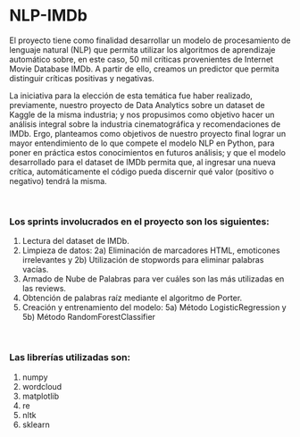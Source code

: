 # NLP-IMDb


El proyecto tiene como finalidad desarrollar un modelo de procesamiento de lenguaje natural (NLP) que permita utilizar los algoritmos de aprendizaje automático sobre, en este caso, 50 mil críticas provenientes de Internet Movie Database IMDb. A partir de ello, creamos un predictor que permita distinguir críticas positivas y negativas.

La iniciativa para la elección de esta temática fue haber realizado, previamente, nuestro proyecto de Data Analytics sobre un dataset de Kaggle de la misma industria; y nos propusimos como objetivo hacer un análisis integral sobre la industria cinematográfica y recomendaciones de IMDb. Ergo, planteamos como objetivos de nuestro proyecto final lograr un mayor entendimiento de lo que compete el modelo NLP en Python, para poner en práctica estos conocimientos en futuros análisis; y que el modelo desarrollado para el dataset de IMDb permita que, al ingresar una nueva crítica, automáticamente el código pueda discernir qué valor (positivo o negativo) tendrá la misma.

<br>

### Los sprints involucrados en el proyecto son los siguientes:
1) Lectura del dataset de IMDb.
2) Limpieza de datos: 2a) Eliminación de marcadores HTML, emoticones irrelevantes y 2b) Utilización de stopwords para eliminar palabras vacías.
3) Armado de Nube de Palabras para ver cuáles son las más utilizadas en las reviews.
4) Obtención de palabras raíz mediante el algoritmo de Porter.
5) Creación y entrenamiento del modelo: 5a) Método LogisticRegression y 5b) Método RandomForestClassifier

<br>

### Las librerías utilizadas son:
1) numpy
2) wordcloud
3) matplotlib
4) re
5) nltk
6) sklearn
